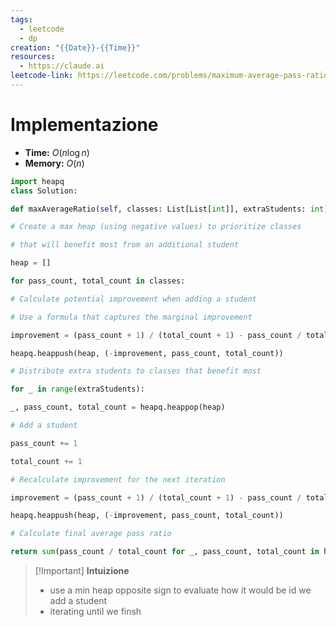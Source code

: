```yaml
---
tags:
  - leetcode
  - dp
creation: "{{Date}}-{{Time}}"
resources:
  - https://claude.ai
leetcode-link: https://leetcode.com/problems/maximum-average-pass-ratio/submissions/1479711295/?envType=daily-question&envId=2024-12-15
---
```

# Implementazione

- **Time:** $O(n\log n)$
- **Memory:** $O(n)$

```python
import heapq
class Solution:

def maxAverageRatio(self, classes: List[List[int]], extraStudents: int) -> float:

# Create a max heap (using negative values) to prioritize classes

# that will benefit most from an additional student

heap = []

for pass_count, total_count in classes:

# Calculate potential improvement when adding a student

# Use a formula that captures the marginal improvement

improvement = (pass_count + 1) / (total_count + 1) - pass_count / total_count

heapq.heappush(heap, (-improvement, pass_count, total_count))

# Distribute extra students to classes that benefit most

for _ in range(extraStudents):

_, pass_count, total_count = heapq.heappop(heap)

# Add a student

pass_count += 1

total_count += 1

# Recalculate improvement for the next iteration

improvement = (pass_count + 1) / (total_count + 1) - pass_count / total_count

heapq.heappush(heap, (-improvement, pass_count, total_count))

# Calculate final average pass ratio

return sum(pass_count / total_count for _, pass_count, total_count in heap) / len(heap)
```

>[!Important] **Intuizione**
> - use a min heap opposite sign to evaluate how it would be id we add a student
> - iterating until we finsh
